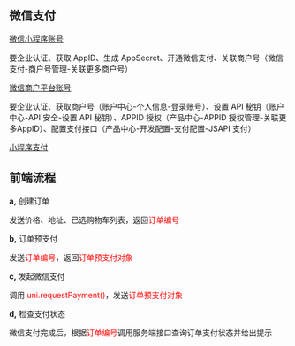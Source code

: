 ## 微信支付

[微信小程序账号](https://mp.weixin.qq.com)

要企业认证、获取 AppID、生成 AppSecret、开通微信支付、关联商户号（微信支付-商户号管理-关联更多商户号）

[微信商户平台账号](https://pay.weixin.qq.com)

要企业认证、获取商户号（账户中心-个人信息-登录账号）、设置 API 秘钥（账户中心-API 安全-设置 API 秘钥）、APPID 授权（产品中心-APPID 授权管理-关联更多AppID）、配置支付接口（产品中心-开发配置-支付配置-JSAPI 支付）

[小程序支付](https://pay.weixin.qq.com/wiki/doc/apiv3/open/pay/chapter2_8_2.shtml)

## 前端流程

**a,** 创建订单

发送价格、地址、已选购物车列表，返回<font color="red">订单编号</font>

**b,** 订单预支付

发送<font color="red">订单编号</font>，返回<font color="red">订单预支付对象</font>

**c,** 发起微信支付

调用 <font color="red">uni.requestPayment()</font>，发送<font color="red">订单预支付对象</font>

**d,** 检查支付状态

微信支付完成后，根据<font color="red">订单编号</font>调用服务端接口查询订单支付状态并给出提示



